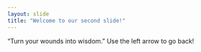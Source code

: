 ```yaml
---
layout: slide
title: "Welcome to our second slide!"
---
```

“Turn your wounds into wisdom.” 
Use the left arrow to go back!

